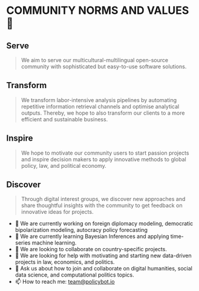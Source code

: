 # COMMUNITY NORMS AND VALUES 👋

## Serve
> We aim to serve our multicultural-multilingual open-source community with sophisticated but easy-to-use software solutions.

## Transform
> We transform labor-intensive analysis pipelines by automating repetitive information retrieval channels and optimise analytical outputs. Thereby, we hope to also transform our clients to a more efficient and sustainable business.

## Inspire
> We hope to motivate our community users to start passion projects and inspire decision makers to apply innovative methods to global policy, law, and political economy.

## Discover
> Through digital interest groups, we discover new approaches and share thoughtful insights with the community to get feedback on innovative ideas for projects.


- 🔭 We are currently working on foreign diplomacy modeling, democratic bipolarization modeling, autocracy policy forecasting
- 🌱 We are currently learning Bayesian Inferences and applying time-series machine learning.
- 👯 We are looking to collaborate on country-specific projects.
- 🤔 We are looking for help with motivating and starting new data-driven projects in law, economics, and politics.
- 💬 Ask us about how to join and collaborate on digital humanities, social data science, and computational politics topics.
- 📫 How to reach me: team@policybot.io



